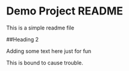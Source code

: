 # Demo Project README

This is a simple readme file

##Heading 2

Adding some text here just for fun

This is bound to cause trouble.